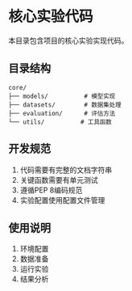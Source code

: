 # 核心实验代码

本目录包含项目的核心实验实现代码。

## 目录结构
```
core/
├── models/          # 模型实现
├── datasets/        # 数据集处理
├── evaluation/      # 评估方法
└── utils/          # 工具函数
```

## 开发规范
1. 代码需要有完整的文档字符串
2. 关键函数需要有单元测试
3. 遵循PEP 8编码规范
4. 实验配置使用配置文件管理

## 使用说明
1. 环境配置
2. 数据准备
3. 运行实验
4. 结果分析 